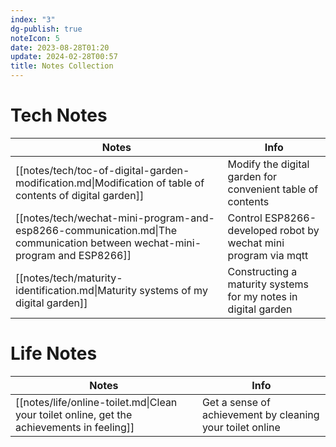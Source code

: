```yaml
---
index: "3"
dg-publish: true
noteIcon: 5
date: 2023-08-28T01:20
update: 2024-02-28T00:57
title: Notes Collection
---
```


# Tech Notes

| Notes                                                                                                                      | Info                                                            |
| -------------------------------------------------------------------------------------------------------------------------- | --------------------------------------------------------------- |
| [[notes/tech/toc-of-digital-garden-modification.md\|Modification of table of contents of digital garden]]                  | Modify the digital garden for convenient table of contents      |
| [[notes/tech/wechat-mini-program-and-esp8266-communication.md\|The communication between wechat-mini-program and ESP8266]] | Control ESP8266-developed robot by wechat mini program via mqtt |
| [[notes/tech/maturity-identification.md\|Maturity systems of my digital garden]]                                           | Constructing a maturity systems for my notes in digital garden  |

# Life Notes

| Notes                                                                                      | Info                                                      |
| ------------------------------------------------------------------------------------------ | --------------------------------------------------------- |
| [[notes/life/online-toilet.md\|Clean your toilet online, get the achievements in feeling]] | Get a sense of achievement by cleaning your toilet online |

